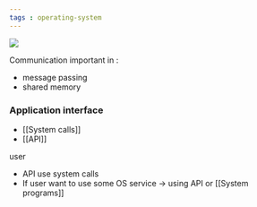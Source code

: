```yaml
---
tags : operating-system
---
```


![](https://i.imgur.com/GULiOyG.png)

Communication important in :
* message passing
* shared memory

### Application interface
* [[System calls]]
* [[API]]

user
* API use system calls
* If user want to use some OS service -> using API or [[System programs]]
